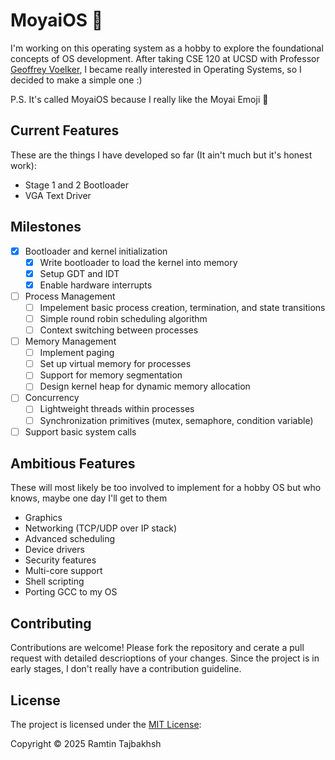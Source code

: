 # MoyaiOS 🗿
I'm working on this operating system as a hobby to explore the foundational concepts of OS development. After taking CSE 120 at UCSD with Professor [Geoffrey Voelker](https://cseweb.ucsd.edu/~voelker/), I became really interested in Operating Systems, so I decided to make a simple one :)

P.S. It's called MoyaiOS because I really like the Moyai Emoji 🗿

## Current Features

These are the things I have developed so far (It ain't much but it's honest work):

- Stage 1 and 2 Bootloader
- VGA Text Driver

## Milestones
- [x] Bootloader and kernel initialization
  - [x] Write bootloader to load the kernel into memory
  - [x] Setup GDT and IDT
  - [x] Enable hardware interrupts
- [ ] Process Management
  - [ ] Impelement basic process creation, termination, and state transitions
  - [ ] Simple round robin scheduling algorithm
  - [ ] Context switching between processes
- [ ] Memory Management
  - [ ] Implement paging
  - [ ] Set up virtual memory for processes
  - [ ] Support for memory segmentation
  - [ ] Design kernel heap for dynamic memory allocation
- [ ] Concurrency
  - [ ] Lightweight threads within processes
  - [ ] Synchronization primitives (mutex, semaphore, condition variable)
- [ ] Support basic system calls

## Ambitious Features
These will most likely be too involved to implement for a hobby OS but who knows, maybe one day I'll get to them

- Graphics
- Networking (TCP/UDP over IP stack)
- Advanced scheduling
- Device drivers
- Security features
- Multi-core support
- Shell scripting
- Porting GCC to my OS

## Contributing

Contributions are welcome! Please fork the repository and cerate a pull request with detailed descrioptions of your changes. Since the project is in early stages, I don't really have a contribution guideline.

## License

The project is licensed under the [MIT License](https://opensource.org/licenses/MIT):

Copyright &copy; 2025 Ramtin Tajbakhsh

